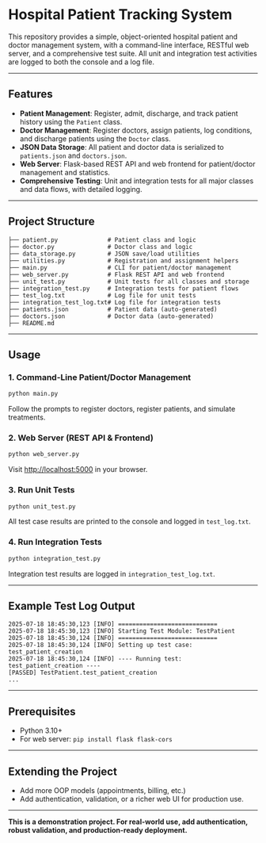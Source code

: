 
# Hospital Patient Tracking System

This repository provides a simple, object-oriented hospital patient and doctor management system, with a command-line interface, RESTful web server, and a comprehensive test suite. All unit and integration test activities are logged to both the console and a log file.

---

## Features
- **Patient Management**: Register, admit, discharge, and track patient history using the `Patient` class.
- **Doctor Management**: Register doctors, assign patients, log conditions, and discharge patients using the `Doctor` class.
- **JSON Data Storage**: All patient and doctor data is serialized to `patients.json` and `doctors.json`.
- **Web Server**: Flask-based REST API and web frontend for patient/doctor management and statistics.
- **Comprehensive Testing**: Unit and integration tests for all major classes and data flows, with detailed logging.

---

## Project Structure

```
├── patient.py              # Patient class and logic
├── doctor.py               # Doctor class and logic
├── data_storage.py         # JSON save/load utilities
├── utilities.py            # Registration and assignment helpers
├── main.py                 # CLI for patient/doctor management
├── web_server.py           # Flask REST API and web frontend
├── unit_test.py            # Unit tests for all classes and storage
├── integration_test.py     # Integration tests for patient flows
├── test_log.txt            # Log file for unit tests
├── integration_test_log.txt# Log file for integration tests
├── patients.json           # Patient data (auto-generated)
├── doctors.json            # Doctor data (auto-generated)
├── README.md
```

---

## Usage

### 1. Command-Line Patient/Doctor Management
```bash
python main.py
```
Follow the prompts to register doctors, register patients, and simulate treatments.

### 2. Web Server (REST API & Frontend)
```bash
python web_server.py
```
Visit [http://localhost:5000](http://localhost:5000) in your browser.

### 3. Run Unit Tests
```bash
python unit_test.py
```
All test case results are printed to the console and logged in `test_log.txt`.

### 4. Run Integration Tests
```bash
python integration_test.py
```
Integration test results are logged in `integration_test_log.txt`.

---

## Example Test Log Output

```
2025-07-18 18:45:30,123 [INFO] ============================
2025-07-18 18:45:30,123 [INFO] Starting Test Module: TestPatient
2025-07-18 18:45:30,124 [INFO] ============================
2025-07-18 18:45:30,124 [INFO] Setting up test case: test_patient_creation
2025-07-18 18:45:30,124 [INFO] ---- Running test: test_patient_creation ----
[PASSED] TestPatient.test_patient_creation
...
```

---

## Prerequisites
- Python 3.10+
- For web server: `pip install flask flask-cors`

---

## Extending the Project
- Add more OOP models (appointments, billing, etc.)
- Add authentication, validation, or a richer web UI for production use.

---

**This is a demonstration project. For real-world use, add authentication, robust validation, and production-ready deployment.**

